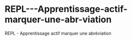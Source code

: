 # REPL---Apprentissage-actif-marquer-une-abr-viation
REPL - Apprentissage actif  marquer une abréviation
